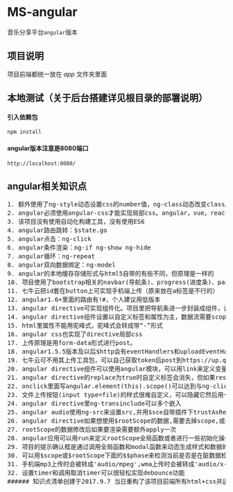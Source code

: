 # MS-angular
音乐分享平台`angular`版本

## 项目说明
项目前端都统一放在 _app_ 文件夹里面

## 本地测试（关于后台搭建详见根目录的部署说明）
#### 引入依赖包

    npm install
    
#### angular版本注意是8080端口

    http://localhost:8080/
    
## angular相关知识点
<pre>
1. 额外使用了ng-style动态设置css的number值，ng-class动态改变class属性选择
2. angular必须使用angular-css才能实现局部css。angular，vue，react里面只有vue自带实现了局部css功能
3. 该项目没有使用自动化构建工具，没有使用ES6
4. angular路由跳转：$state.go
5. angular点击：ng-click
6. angular条件渲染：ng-if ng-show ng-hide
7. angular循环：ng-repeat
8. angular双向数据绑定：ng-model
9. angular的本地缓存存储形式与html5自带的有些不同，但原理是一样的
10. 项目使用了bootstrap相关的navbar(导航条)、progress(进度条)、panel、modal(拟态框)、navtab、button、list-group-item、栅格系统和一些基础的css样式
11. 七牛云把id套在button上可实现手机端上传（原来放在a标签是不行的）
12. angular1.6+里面的路由有!#，个人建议用低版本
13. angular directive可实现组件化。项目里把导航条进一步封装成组件，调用极其方便
14. angular directive组件设置以自定义标签和属性为主，数据流需要scope里面设置"="
15. html里属性不能用驼峰式，驼峰式会转成带“-”形式
16. angular css也实现了directive局部css
17. 上传原理是用form-data形式进行post。
18. angular1.5.5版本及以后$http会有eventHandlers和uploadEventHandlers来检测上传进度,且该handler已经在处理脏数据了所以不需要apply
19. 七牛云可不用其上传工具包，可以自己获取token后post到https://up.qbox.me/
20. angular directive组件可以使用angular模块，可以用link来定义变量或函数。
21. angular directive的replace为true时自定义标签会消失，但如果restrict里面有A的话自定义标签的属性会顺延给模板最外层的div
22. onclick里面写angular.element(this).scope()可以达到与ng-click一样效果
23. 文件上传按钮(input type=file)的样式很难自定义，可以隐藏它然后用一个按钮来触发这个按钮
24. angular directive里ng-transinclude可以多个嵌入
25. angular audio使用ng-src来设置src,并用$sce自带插件下trustAsResourceUrl方法动态加载外部数据
26. angular directive如果想使用$rootScope的数据,需要去掉scope,或者scope:false,或者在scope里面添加rootScope
27. rootScope的数据修改后如果要渲染需要额外apply一次
28. angular应用可以用run来定义rootScope全局函数或者进行一些初始化操作($rootScope不能赋值)
29. 项目的提示确认框是通过调用全局函数和modal函数来动态生成样式和数据的
30. 可以用$scope或$rootScope下面的$$phase来检测当前是否是在脏数据检查中
31. 手机端mp3上传时会被转成'audio/mpeg',wma上传时会被转成'audio/x-ms-wma'
32. 设置timer和调用取消timer可以很轻松实现debounce功能
###### 知识点清单创建于2017.9.7 当日重构了该项目前端所有html+css并适应移动端开发
</pre>